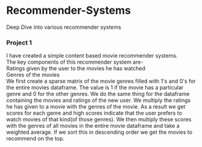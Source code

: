 # Recommender-Systems
Deep Dive into various recommender systems  
### Project 1
I have created a simple content based movie recommender systems.  
The key components of this recommender system are-  
Ratings given by the user to the movies he has watched  
Genres of the movies  
We first create a sparse matrix of the movie genres filled with 1's and 0's for the entire movies dataframe. The value is 1 if the movie has a particular genre and 0 for the other genres. We do the same thing for the dataframe containing the movies and ratings of the new user. We multiply the ratings he has given to a movie with the genres of the movie. As a result we get scores for each genre and high scores indicate that the user prefers to watch movies of that kind(of those genres). We then multiply these scores with the genres of all movies in the entire movie dataframe and take a weighted average. If we sort this in descending order we get the movies to recommend on the top.
